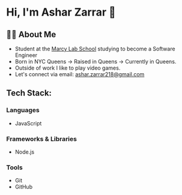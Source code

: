 # Hi, I'm Ashar Zarrar 👋

## 👨‍🏫 About Me
- Student at the [Marcy Lab School](https://www.marcylabschool.org/) studying to become a Software Engineer
- Born in NYC Queens → Raised in Queens → Currently in Queens.
- Outside of work I like to play video games.
- Let's connect via email: ashar.zarrar218@gmail.com

## Tech Stack:

### Languages
- JavaScript

### Frameworks & Libraries
- Node.js

### Tools
- Git
- GitHub